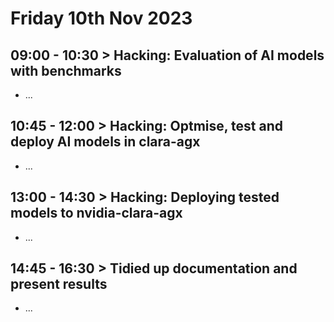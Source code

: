 # Friday 10th Nov 2023

## 09:00 - 10:30 > Hacking: Evaluation of AI models with benchmarks
* ...

## 10:45 - 12:00 > Hacking: Optmise, test and deploy AI models in clara-agx
* ...

## 13:00 - 14:30 > Hacking: Deploying tested models to nvidia-clara-agx 
* ...

## 14:45 - 16:30 > Tidied up documentation and present results
* ... 



